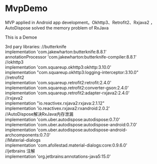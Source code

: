 # MvpDemo  
MVP applied in Android app development。Okhttp3、Retrofit2、Rxjava2 ，AutoDispose solved the memory problem of RxJava

This is a Demoe

3rd pary libraries:
    //butterknife  
    implementation 'com.jakewharton:butterknife:8.8.1'  
    annotationProcessor 'com.jakewharton:butterknife-compiler:8.8.1'  
    //okhttp3  
    implementation 'com.squareup.okhttp3:okhttp:3.10.0'  
    implementation "com.squareup.okhttp3:logging-interceptor:3.10.0"  
    //retrofit2  
    implementation 'com.squareup.retrofit2:retrofit:2.4.0'  
    implementation 'com.squareup.retrofit2:converter-gson:2.4.0'  
    implementation 'com.squareup.retrofit2:adapter-rxjava2:2.4.0'  
    //rxjava2  
    implementation "io.reactivex.rxjava2:rxjava:2.1.12"  
    implementation 'io.reactivex.rxjava2:rxandroid:2.0.2'  
    //AutoDispose解决RxJava内存泄漏  
    implementation 'com.uber.autodispose:autodispose:0.7.0'  
    implementation 'com.uber.autodispose:autodispose-android:0.7.0'  
    implementation 'com.uber.autodispose:autodispose-android-archcomponents:0.7.0'  
    //Material-dialogs  
    implementation 'com.afollestad.material-dialogs:core:0.9.6.0'  
    //jetbrains 注解  
    implementation 'org.jetbrains:annotations-java5:15.0'  
